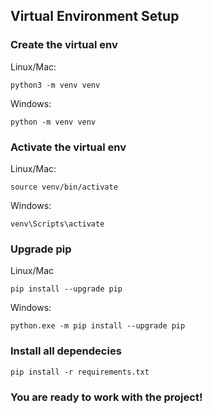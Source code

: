 ## Virtual Environment Setup

### Create the virtual env
Linux/Mac:
```
python3 -m venv venv
```

Windows:
```
python -m venv venv
```

### Activate the virtual env
Linux/Mac:
```
source venv/bin/activate
```

Windows:
```
venv\Scripts\activate
```

### Upgrade pip
Linux/Mac
```
pip install --upgrade pip
```

Windows:
```
python.exe -m pip install --upgrade pip
```

### Install all dependecies
```
pip install -r requirements.txt
```

### You are ready to work with the project!
